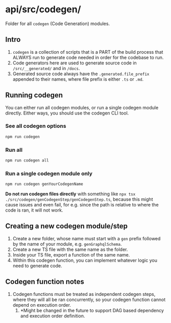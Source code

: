 # api/src/codegen/
Folder for all `codegen` (Code Generation) modules.


## Intro
1. `codegen` is a collection of scripts that is a PART of the build process that ALWAYS run to generate code needed in order for the codebase to run.
1. Code generators here are used to generate source code in `/src/__generated/` and in `/docs`.
1. Generated source code always have the `.generated.file_prefix` appended to their names, where file prefix is either `.ts` or `.md`.


## Running codegen
You can either run all codegen modules, or run a single codegen module directly. Either ways, you should use the codegen CLI tool.

### See all codegen options
```bash
npm run codegen
```

### Run all
```bash
npm run codegen all
```

### Run a single codegen module only
```bash
npm run codegen genYourCodegenName
```

**Do not run codegen files directly** with something like `npx tsx ./src/codegen/genCodegenStep/genCodegenStep.ts`, because this might cause issues and even fail, for e.g. since the path is relative to where the code is ran, it will not work.


## Creating a new codegen module/step
1. Create a new folder, whose name must start with a `gen` prefix followed by the name of your module, e.g. `genGraphqlSchema`.
1. Create a new TS file with the same name as the folder.
1. Inside your TS file, export a function of the same name.
1. Within this codegen function, you can implement whatever logic you need to generate code.


## Codegen function notes
1. Codegen functions must be treated as independent codegen steps, where they will all be ran concurrently, so your codegen function cannot depend on execution order.
    1. *Might be changed in the future to support DAG based dependency and execution order definition.